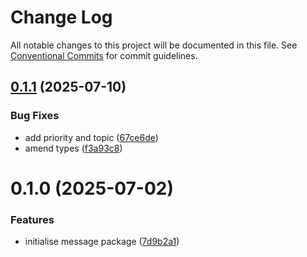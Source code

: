 # Change Log

All notable changes to this project will be documented in this file.
See [Conventional Commits](https://conventionalcommits.org) for commit guidelines.

## [0.1.1](https://github.com/lindorm-io/monorepo/compare/@lindorm/message@0.1.0...@lindorm/message@0.1.1) (2025-07-10)

### Bug Fixes

- add priority and topic ([67ce6de](https://github.com/lindorm-io/monorepo/commit/67ce6de53c1f1cb303b2e4b250d886adbeb91a11))
- amend types ([f3a93c8](https://github.com/lindorm-io/monorepo/commit/f3a93c899decb91826555bdd1edd35d561c4506a))

# 0.1.0 (2025-07-02)

### Features

- initialise message package ([7d9b2a1](https://github.com/lindorm-io/monorepo/commit/7d9b2a1e0a188e9df9f8cbedce92f29f3381fa7a))
